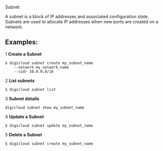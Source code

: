 Subnet

A subnet is a block of IP addresses and associated configuration state.
Subnets are used to allocate IP addresses when new ports are created on a network.

## Examples:

1 **Create a Subnet**

    $ digicloud subnet create my_subnet_name
        --network my_network_name
        --cidr 10.0.0.0/16
2 **List subnets**

    $ digicloud subnet list
3 **Subnet details**

    digicloud subnet show my_subnet_name
4 **Update a Subnet**

    $ digicloud subnet update my_subnet_name
5 **Delete a Subnet**

    $ digicloud subnet create my_subnet_name
